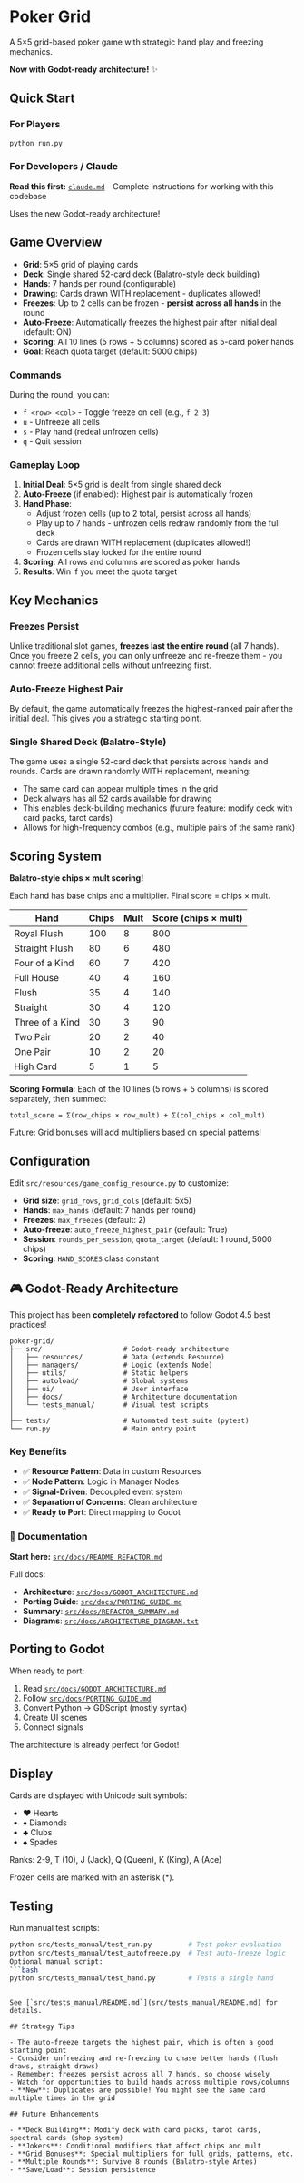 # Poker Grid

A 5×5 grid-based poker game with strategic hand play and freezing mechanics.

**Now with Godot-ready architecture!** ✨

## Quick Start

### For Players

```bash
python run.py
```

### For Developers / Claude

**Read this first:** [`claude.md`](claude.md) - Complete instructions for working with this codebase

Uses the new Godot-ready architecture!

## Game Overview

- **Grid**: 5×5 grid of playing cards
- **Deck**: Single shared 52-card deck (Balatro-style deck building)
- **Hands**: 7 hands per round (configurable)
- **Drawing**: Cards drawn WITH replacement - duplicates allowed!
- **Freezes**: Up to 2 cells can be frozen - **persist across all hands** in the round
- **Auto-Freeze**: Automatically freezes the highest pair after initial deal (default: ON)
- **Scoring**: All 10 lines (5 rows + 5 columns) scored as 5-card poker hands
- **Goal**: Reach quota target (default: 5000 chips)

### Commands

During the round, you can:

- `f <row> <col>` - Toggle freeze on cell (e.g., `f 2 3`)
- `u` - Unfreeze all cells
- `s` - Play hand (redeal unfrozen cells)
- `q` - Quit session

### Gameplay Loop

1. **Initial Deal**: 5×5 grid is dealt from single shared deck
2. **Auto-Freeze** (if enabled): Highest pair is automatically frozen
3. **Hand Phase**:
   - Adjust frozen cells (up to 2 total, persist across all hands)
   - Play up to 7 hands - unfrozen cells redraw randomly from the full deck
   - Cards are drawn WITH replacement (duplicates allowed!)
   - Frozen cells stay locked for the entire round
4. **Scoring**: All rows and columns are scored as poker hands
5. **Results**: Win if you meet the quota target

## Key Mechanics

### Freezes Persist
Unlike traditional slot games, **freezes last the entire round** (all 7 hands). Once you freeze 2 cells, you can only unfreeze and re-freeze them - you cannot freeze additional cells without unfreezing first.

### Auto-Freeze Highest Pair
By default, the game automatically freezes the highest-ranked pair after the initial deal. This gives you a strategic starting point.

### Single Shared Deck (Balatro-Style)
The game uses a single 52-card deck that persists across hands and rounds. Cards are drawn randomly WITH replacement, meaning:
- The same card can appear multiple times in the grid
- Deck always has all 52 cards available for drawing
- This enables deck-building mechanics (future feature: modify deck with card packs, tarot cards)
- Allows for high-frequency combos (e.g., multiple pairs of the same rank)

## Scoring System

**Balatro-style chips × mult scoring!**

Each hand has base chips and a multiplier. Final score = chips × mult.

| Hand | Chips | Mult | Score (chips × mult) |
|------|-------|------|---------------------|
| Royal Flush | 100 | 8 | 800 |
| Straight Flush | 80 | 6 | 480 |
| Four of a Kind | 60 | 7 | 420 |
| Full House | 40 | 4 | 160 |
| Flush | 35 | 4 | 140 |
| Straight | 30 | 4 | 120 |
| Three of a Kind | 30 | 3 | 90 |
| Two Pair | 20 | 2 | 40 |
| One Pair | 10 | 2 | 20 |
| High Card | 5 | 1 | 5 |

**Scoring Formula**: Each of the 10 lines (5 rows + 5 columns) is scored separately, then summed:
```
total_score = Σ(row_chips × row_mult) + Σ(col_chips × col_mult)
```

Future: Grid bonuses will add multipliers based on special patterns!

## Configuration

Edit `src/resources/game_config_resource.py` to customize:

- **Grid size**: `grid_rows`, `grid_cols` (default: 5x5)
- **Hands**: `max_hands` (default: 7 hands per round)
- **Freezes**: `max_freezes` (default: 2)
- **Auto-freeze**: `auto_freeze_highest_pair` (default: True)
- **Session**: `rounds_per_session`, `quota_target` (default: 1 round, 5000 chips)
- **Scoring**: `HAND_SCORES` class constant

## 🎮 Godot-Ready Architecture

This project has been **completely refactored** to follow Godot 4.5 best practices!

```
poker-grid/
├── src/                    # Godot-ready architecture
│   ├── resources/          # Data (extends Resource)
│   ├── managers/           # Logic (extends Node)
│   ├── utils/              # Static helpers
│   ├── autoload/           # Global systems
│   ├── ui/                 # User interface
│   ├── docs/               # Architecture documentation
│   └── tests_manual/       # Visual test scripts
│
├── tests/                  # Automated test suite (pytest)
└── run.py                  # Main entry point
```

### Key Benefits

- ✅ **Resource Pattern**: Data in custom Resources
- ✅ **Node Pattern**: Logic in Manager Nodes
- ✅ **Signal-Driven**: Decoupled event system
- ✅ **Separation of Concerns**: Clean architecture
- ✅ **Ready to Port**: Direct mapping to Godot

### 📖 Documentation

**Start here:** [`src/docs/README_REFACTOR.md`](src/docs/README_REFACTOR.md)

Full docs:
- **Architecture**: [`src/docs/GODOT_ARCHITECTURE.md`](src/docs/GODOT_ARCHITECTURE.md)
- **Porting Guide**: [`src/docs/PORTING_GUIDE.md`](src/docs/PORTING_GUIDE.md)
- **Summary**: [`src/docs/REFACTOR_SUMMARY.md`](src/docs/REFACTOR_SUMMARY.md)
- **Diagrams**: [`src/docs/ARCHITECTURE_DIAGRAM.txt`](src/docs/ARCHITECTURE_DIAGRAM.txt)

## Porting to Godot

When ready to port:

1. Read [`src/docs/GODOT_ARCHITECTURE.md`](src/docs/GODOT_ARCHITECTURE.md)
2. Follow [`src/docs/PORTING_GUIDE.md`](src/docs/PORTING_GUIDE.md)
3. Convert Python → GDScript (mostly syntax)
4. Create UI scenes
5. Connect signals

The architecture is already perfect for Godot!

## Display

Cards are displayed with Unicode suit symbols:
- ♥ Hearts
- ♦ Diamonds
- ♣ Clubs
- ♠ Spades

Ranks: 2-9, T (10), J (Jack), Q (Queen), K (King), A (Ace)

Frozen cells are marked with an asterisk (*).

## Testing

Run manual test scripts:

```bash
python src/tests_manual/test_run.py         # Test poker evaluation
python src/tests_manual/test_autofreeze.py  # Test auto-freeze logic
Optional manual script:
```bash
python src/tests_manual/test_hand.py        # Tests a single hand
```
```

See [`src/tests_manual/README.md`](src/tests_manual/README.md) for details.

## Strategy Tips

- The auto-freeze targets the highest pair, which is often a good starting point
- Consider unfreezing and re-freezing to chase better hands (flush draws, straight draws)
- Remember: freezes persist across all 7 hands, so choose wisely
- Watch for opportunities to build hands across multiple rows/columns
- **New**: Duplicates are possible! You might see the same card multiple times in the grid

## Future Enhancements

- **Deck Building**: Modify deck with card packs, tarot cards, spectral cards (shop system)
- **Jokers**: Conditional modifiers that affect chips and mult
- **Grid Bonuses**: Special multipliers for full grids, patterns, etc.
- **Multiple Rounds**: Survive 8 rounds (Balatro-style Antes)
- **Save/Load**: Session persistence

